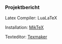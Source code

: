 ### Projektbericht

Latex Compiler: LuaLaTeX

Installation: [MikTeX](https://miktex.org/download)

Texteditor: [Texmaker](https://www.xm1math.net/texmaker/)
